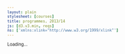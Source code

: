 ```yaml
---
layout: plain
stylesheet: [courses]
title: programmes, 2013/14
js: [d3.v3.min, reqs]
ns: ['xmlns:xlink="http://www.w3.org/1999/xlink"']
---
```


<style>

.node {
  font: 6px sans-serif;
}

.link {
  stroke: steelblue;
  stroke-opacity: .4;
  fill: none;
}

.background {
  fill: #eee;
}

line {
  stroke: #fff;
}

text.active {
  font-weight: bold;
}

text.inactive {
  fill: #BBB;
}

body {
  font-size: 10px;
}

</style>

<div id="reqs">
  <p>Loading...</p>
</div>

<script type="text/javascript">
  $(window).load(function () {
    window.reqs.matrix("#reqs");
  });
</script>
